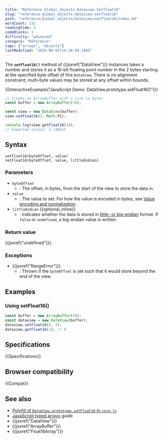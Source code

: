 ```yaml
---
title: "Reference Global_objects Dataview Setfloat16"
slug: "reference-global_objects-dataview-setfloat16"
path: "reference/global_objects/dataview/setfloat16/index.md"
wordCount: 232
readingTime: 2
codeBlocks: 3
difficulty: "advanced"
category: "Reference"
tags: ["arrays", "objects"]
lastModified: "2025-08-02T14:16:44.106Z"
---
```



The **`setFloat16()`** method of {{jsxref("DataView")}} instances takes a number and stores it as a 16-bit floating point number in the 2 bytes starting at the specified byte offset of this `DataView`. There is no alignment constraint; multi-byte values may be stored at any offset within bounds.

{{InteractiveExample("JavaScript Demo: DataView.prototype.setFloat16()")}}

```js interactive-example
// Create an ArrayBuffer with a size in bytes
const buffer = new ArrayBuffer(16);

const view = new DataView(buffer);
view.setFloat16(1, Math.PI);

console.log(view.getFloat16(1));
// Expected output: 3.140625
```

## Syntax

```js-nolint
setFloat16(byteOffset, value)
setFloat16(byteOffset, value, littleEndian)
```

### Parameters

- `byteOffset`
  - : The offset, in bytes, from the start of the view to store the data in.
- `value`
  - : The value to set. For how the value is encoded in bytes, see [Value encoding and normalization](/en-US/docs/Web/JavaScript/Reference/Global_Objects/TypedArray#value_encoding_and_normalization).
- `littleEndian` {{optional_inline}}
  - : Indicates whether the data is stored in [little- or big-endian](/en-US/docs/Glossary/Endianness) format. If `false` or `undefined`, a big-endian value is written.

### Return value

{{jsxref("undefined")}}.

### Exceptions

- {{jsxref("RangeError")}}
  - : Thrown if the `byteOffset` is set such that it would store beyond the end of the view.

## Examples

### Using setFloat16()

```js
const buffer = new ArrayBuffer(10);
const dataview = new DataView(buffer);
dataview.setFloat16(0, 3);
dataview.getFloat16(1); // 0
```

## Specifications

{{Specifications}}

## Browser compatibility

{{Compat}}

## See also

- [Polyfill of `DataView.prototype.setFloat16` in `core-js`](https://github.com/zloirock/core-js#float16-methods)
- [JavaScript typed arrays](/en-US/docs/Web/JavaScript/Guide/Typed_arrays) guide
- {{jsxref("DataView")}}
- {{jsxref("ArrayBuffer")}}
- {{jsxref("Float16Array")}}
